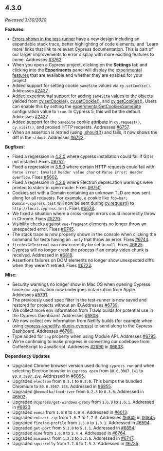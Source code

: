 ## 4.3.0

_Released 3/30/2020_

**Features:**

- [Errors shown in the test-runner](/guides/guides/debugging#Errors) have a new
  design including an expandable stack trace, better highlighting of code
  elements, and 'Learn more' links that link to relevant Cypress documentation.
  This is part of our larger improvements to error display with more exciting
  features to come. Addresses
  [#3762](https://github.com/cypress-io/cypress/issues/3762).
- When you open a Cypress project, clicking on the **Settings** tab and clicking
  into the **Experiments** panel will display the
  [experimental features](/guides/references/configuration#Experiments) that are
  available and whether they are enabled for your project.
- Added support for setting cookie `sameSite` values via `cy.setCookie()`.
  Addresses [#2437](https://github.com/cypress-io/cypress/issues/2437).
- Added experimental support for adding `sameSite` values to the objects yielded
  from [cy.setCookie()](/api/commands/setcookie),
  [cy.getCookie()](/api/commands/getcookie), and
  [cy.getCookies()](/api/commands/getcookies). Users can enable this by setting
  the
  [experimentalGetCookiesSameSite](/guides/references/configuration#Experiments)
  configuration value to `true`. In Cypress 5, this will be the default.
  Addresses [#2437](https://github.com/cypress-io/cypress/issues/2437).
- Added support for the `SameSite` cookie attribute in `cy.request()`,
  `cy.visit()`, and proxied HTTP requests. Addresses
  [#6757](https://github.com/cypress-io/cypress/issues/6757).
- When an assertion is retried (using [.should()](/api/commands/should)) and
  fails, it now shows the diff in the `stdout`. Addresses
  [#6722](https://github.com/cypress-io/cypress/issues/6722).

**Bugfixes:**

- Fixed a regression in [4.2.0](#4-2-0) where cypress installation could fail if
  Git is not installed. Fixes
  [#6752](https://github.com/cypress-io/cypress/issues/6752).
- Fixed a regression in [3.5.0](#3-5-0) where certain HTTP requests could fail
  with `Parse Error: Invalid header value char` or
  `Parse Error: Header overflow`. Fixes
  [#5602](https://github.com/cypress-io/cypress/issues/5602).
- Fixed a regression in [4.2.0](#4-2-0) where Electron deprecation warnings were
  printed to stderr in open mode. Fixes
  [#6750](https://github.com/cypress-io/cypress/issues/6750).
- Cookies set with a Domain containing an unknown TLD are now sent along for all
  requests. For example, a cookie like `foo=bar; Domain=.cypress.test` will now
  be sent during [cy.request()](/api/commands/request) to
  `http://local.cypress.test`. Fixes
  [#6628](https://github.com/cypress-io/cypress/issues/6628).
- We fixed a situation where a cross-origin errors could incorrectly throw in
  Chrome. Fixes [#5270](https://github.com/cypress-io/cypress/issues/5270).
- Visibility checks against `vue-fragment` elements no longer throw an
  unexpected error. Fixes
  [#6745](https://github.com/cypress-io/cypress/issues/6745).
- The stack trace is now properly shown in the console when clicking the command
  for tests having an `.only` that throw an error. Fixes
  [#6744](https://github.com/cypress-io/cypress/issues/6744).
- `firefoxGcInterval` can now correctly be set to `null`. Fixes
  [#6825](https://github.com/cypress-io/cypress/issues/6825).
- Cypress will no longer crash the process if an empty video chunk is received.
  Addressed in [#6818](https://github.com/cypress-io/cypress/pull/6818).
- Assertions failures on DOM elements no longer show unexpected diffs when they
  weren't retried. Fixes
  [#6723](https://github.com/cypress-io/cypress/issues/6723).

**Misc:**

- Security warnings no longer show in Mac OS when opening Cypress since our
  application now undergoes notarization from Apple. Addresses
  [#5791](https://github.com/cypress-io/cypress/issues/5791).
- The previously used spec filter in the test-runner is now saved and restored
  for projects without an ID.Addresses
  [#6739](https://github.com/cypress-io/cypress/issues/6739).
- We collect more env information from Travis builds for potential use in the
  Cypress Dashboard. Addresses
  [#6808](https://github.com/cypress-io/cypress/issues/6808).
- We now collect env information from Netlify builds (for example when using
  [cypress-io/netlify-plugin-cypress](https://github.com/cypress-io/netlify-plugin-cypress))
  to send along to the Cypress Dashboard. Addresses
  [#6780](https://github.com/cypress-io/cypress/issues/6780).
- Type added for `tag` property when using Module API. Addresses
  [#6795](https://github.com/cypress-io/cypress/issues/6795).
- We're continuing to make progress in converting our codebase from CoffeeScript
  to JavaScript. Addresses
  [#2690](https://github.com/cypress-io/cypress/issues/2690) in
  [#6833](https://github.com/cypress-io/cypress/pull/6833).

**Dependency Updates**

- Upgraded Chrome browser version used during `cypress run` and when selecting
  Electron browser in `cypress open` from `80.0.3987.141` to `80.0.3987.158`.
  Addressed in [#6855](https://github.com/cypress-io/cypress/pull/6855).
- Upgraded `electron` from `8.1.1` to `8.2.0`. This bumps the bundled Chromium
  to `80.0.3987.158`. Addressed in
  [#6855](https://github.com/cypress-io/cypress/pull/6855).
- Upgraded `@benmalka/foxdriver` from `0.2.3` to `0.3.0`. Addressed in
  [#6592](https://github.com/cypress-io/cypress/pull/6592).
- Upgraded `@cypress/get-windows-proxy` from `1.6.0` to `1.6.1`. Addressed in
  [#6823](https://github.com/cypress-io/cypress/pull/6823).
- Upgraded `execa` from `1.0.0` to `4.0.0`. Addressed in
  [#6013](https://github.com/cypress-io/cypress/pull/6013).
- Upgraded `extract-zip` from `1.6.7` to `1.7.0`. Addresses
  [#6845](https://github.com/cypress-io/cypress/issues/6845) in
  [#6845](https://github.com/cypress-io/cypress/pull/6845).
- Upgraded `firefox-profile` from `1.3.0` to `1.3.1`. Addressed in
  [#6594](https://github.com/cypress-io/cypress/pull/6594).
- Upgraded `get-port` from `5.1.0` to `5.1.1`. Addressed in
  [#6854](https://github.com/cypress-io/cypress/pull/6854).
- Upgraded `mime` from `1.6.0` to `2.4.4`. Addressed in
  [#6764](https://github.com/cypress-io/cypress/pull/6764).
- Upgraded `minimist` from `1.2.2` to `1.2.5`. Addressed in
  [#6747](https://github.com/cypress-io/cypress/pull/6747).
- Upgraded `squirrelly` from `7.7.0` to `7.9.2`. Addressed in
  [#6735](https://github.com/cypress-io/cypress/pull/6735).

